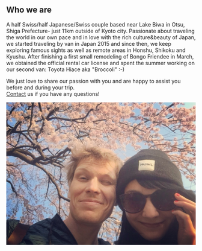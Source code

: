 ## Who we are

A half Swiss/half Japanese/Swiss couple based near Lake Biwa in Otsu, Shiga Prefecture- just 11km outside of Kyoto city. Passionate about traveling the world in our own pace and in love with the rich culture&beauty of Japan, we started traveling by van in Japan 2015 and since then, we keep exploring famous sights as well as remote areas in Honshu, Shikoku and Kyushu. After finishing a first small remodeling of Bongo Friendee in March, we obtained the official rental car license and spent the summer working on our second van: Toyota Hiace aka "Broccoli" :-)

We just love to share our passion with you and are happy to assist you before and during your trip.  
[Contact](#contact) us if you have any questions!

![AboutUs](./images/aboutus/img/aboutus.jpg)